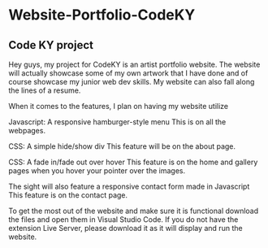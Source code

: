 # Website-Portfolio-CodeKY
## Code KY project
Hey guys, my project for CodeKY is an artist portfolio website. The website will actually showcase some of my own artwork that I have done and of course showcase my junior web dev skills. My website can also fall along the lines of a resume.

When it comes to the features, I plan on having my website utilize

Javascript: A responsive hamburger-style menu
This is on all the webpages.

CSS: A simple hide/show div
This feature will be on the about page.

CSS: A fade in/fade out over hover
This feature is on the home and gallery pages when you hover your pointer over the images.

The sight will also feature a responsive contact form made in Javascript
This feature is on the contact page.

To get the most out of the website and make sure it is functional download the files and open them in Visual Studio Code. If you do not have the extension Live Server, please download it as it will display and run the website.
